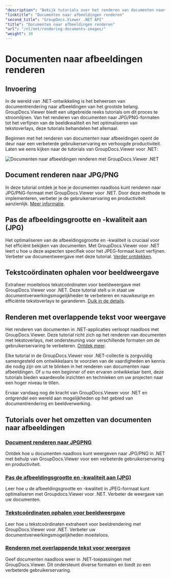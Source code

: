 ```yaml
---
"description": "Bekijk tutorials over het renderen van documenten naar afbeeldingen met GroupDocs.Viewer voor .NET. Optimaliseer de beeldkwaliteit, extraheer tekstcoördinaten en verbeter de gebruikerservaring."
"linktitle": "Documenten naar afbeeldingen renderen"
"second_title": "GroupDocs.Viewer .NET API"
"title": "Documenten naar afbeeldingen renderen"
"url": "/nl/net/rendering-documents-images/"
"weight": 30
---
```


# Documenten naar afbeeldingen renderen

## Invoering

In de wereld van .NET-ontwikkeling is het beheersen van documentrendering naar afbeeldingen van het grootste belang. GroupDocs.Viewer biedt een uitgebreide reeks tutorials om dit proces te stroomlijnen. Van het renderen van documenten naar JPG/PNG-formaten tot het verfijnen van de beeldkwaliteit en het optimaliseren van tekstoverlays, deze tutorials behandelen het allemaal.

Beginnen met het renderen van documenten naar afbeeldingen opent de deur naar een verbeterde gebruikerservaring en verhoogde productiviteit. Laten we eens kijken naar de tutorials van GroupDocs.Viewer voor .NET:

![Documenten naar afbeeldingen renderen met GroupDocs.Viewer .NET](/viewer/rendering-documents-images/image.png)

## Document renderen naar JPG/PNG
In deze tutorial ontdek je hoe je documenten naadloos kunt renderen naar JPG/PNG-formaat met GroupDocs.Viewer voor .NET. Door deze methode te implementeren, verbeter je de gebruikerservaring en productiviteit aanzienlijk. [Meer informatie](./render-jpg-png/).

## Pas de afbeeldingsgrootte en -kwaliteit aan (JPG)
Het optimaliseren van de afbeeldingsgrootte en -kwaliteit is cruciaal voor het efficiënt bekijken van documenten. Met GroupDocs.Viewer voor .NET leert u hoe u deze aspecten specifiek voor het JPEG-formaat kunt verfijnen. Verbeter uw documentweergave met deze tutorial. [Verder ontdekken](./adjust-image-size-and-quality-jpg/).

## Tekstcoördinaten ophalen voor beeldweergave
Extraheer moeiteloos tekstcoördinaten voor beeldweergave met GroupDocs.Viewer voor .NET. Deze tutorial stelt u in staat uw documentverwerkingsmogelijkheden te verbeteren en nauwkeurige en efficiënte tekstoverlays te garanderen. [Duik in de details](./get-text-coordinates-image/).

## Renderen met overlappende tekst voor weergave
Het renderen van documenten in .NET-applicaties verloopt naadloos met GroupDocs.Viewer. Deze tutorial richt zich op het renderen van documenten met tekstoverlays, met ondersteuning voor verschillende formaten om de gebruikerservaring te verbeteren. [Ontdek meer](./render-with-text-overlay/).

Elke tutorial in de GroupDocs.Viewer voor .NET-collectie is zorgvuldig samengesteld om ontwikkelaars te voorzien van de vaardigheden en kennis die nodig zijn om uit te blinken in het renderen van documenten naar afbeeldingen. Of u nu een beginner of een ervaren ontwikkelaar bent, deze tutorials bieden waardevolle inzichten en technieken om uw projecten naar een hoger niveau te tillen.

Ervaar vandaag nog de kracht van GroupDocs.Viewer voor .NET en ontgrendel een wereld aan mogelijkheden op het gebied van documentrendering en beeldverwerking.

## Tutorials over het omzetten van documenten naar afbeeldingen
### [Document renderen naar JPGPNG](./render-jpg-png/)
Ontdek hoe u documenten naadloos kunt weergeven naar JPG/PNG in .NET met behulp van GroupDocs.Viewer voor een verbeterde gebruikerservaring en productiviteit.
### [Pas de afbeeldingsgrootte en -kwaliteit aan (JPG)](./adjust-image-size-and-quality-jpg/)
Leer hoe u de afbeeldingsgrootte en -kwaliteit in JPEG-formaat kunt optimaliseren met Groupdocs.Viewer voor .NET. Verbeter de weergave van uw documenten.
### [Tekstcoördinaten ophalen voor beeldweergave](./get-text-coordinates-image/)
Leer hoe u tekstcoördinaten extraheert voor beeldrendering met GroupDocs.Viewer voor .NET. Verbeter uw documentverwerkingsmogelijkheden moeiteloos.
### [Renderen met overlappende tekst voor weergave](./render-with-text-overlay/)
Geef documenten naadloos weer in .NET-toepassingen met GroupDocs.Viewer. Dit ondersteunt diverse formaten en biedt zo een verbeterde gebruikerservaring.